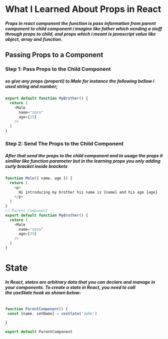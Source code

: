 # What I Learned About Props in React 
  ##### Props in react component the function is pass information from parent component to child component i imagine like father which sending a stuff through props to child, and props which i meant is javascript value like object, array and function.

## Passing Props to a Component

### Step 1: Pass Props to the Child Component
##### so give any props (properti) to Male for instance the following bellow i used string and number;

``` js // Parent Component
export default function MyBrother() {
  return (
    <Male
      name="zoro"
      age={25}
    />
  )
}
```
### Step 2: Send The Props to the Child Component
##### After that send the props to the child component and to usage the props it similiar like function parameter but in the learning props you only adding curly bracket inside brackets

``` js // Child Component
function Male({ name, age }) {
  return (
    <p>
      Hi introducing my brother his name is {name} and his age {age}
    </p>
  )
}
// Parent Component
export default function MyBrother() {
  return (
    <Male
      name="zoro"
      age={25}
    />
  )
}
```

 # State
 #####    In React, states are arbitrary data that you can declare and manage in your components. To create a state in React, you need to call the useState hook as shown below:

 ```js import { useState } from 'react'

function ParentComponent() {
  const [name, setName] = useState('John')

}

export default ParentComponent
```